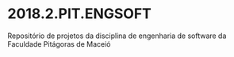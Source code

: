 # 2018.2.PIT.ENGSOFT
Repositório de projetos da disciplina de engenharia de software da Faculdade Pitágoras de Maceió

